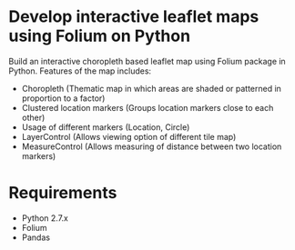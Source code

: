 # Develop interactive leaflet maps using Folium on Python
Build an interactive choropleth based leaflet map using Folium package in Python. 
Features of the map includes:  
* Choropleth (Thematic map in which areas are shaded or patterned in proportion to a factor)
* Clustered location markers (Groups location markers close to each other)
* Usage of different markers (Location, Circle)
* LayerControl (Allows viewing option of different tile map)
* MeasureControl (Allows measuring of distance between two location markers)


# Requirements
* Python 2.7.x
* Folium
* Pandas

